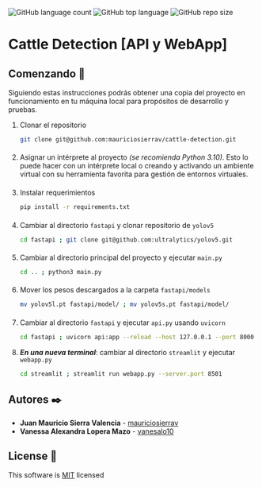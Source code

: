 ![GitHub language count](https://img.shields.io/github/languages/count/mauriciosierrav/cattle-detection?style=plastic)
![GitHub top language](https://img.shields.io/github/languages/top/mauriciosierrav/cattle-detection?style=plastic)
![GitHub repo size](https://img.shields.io/github/repo-size/mauriciosierrav/cattle-detection?style=plastic)

# Cattle Detection [API y WebApp]

## Comenzando 🚀

Siguiendo estas instrucciones podrás obtener una copia del proyecto en funcionamiento en tu máquina local para propósitos de desarrollo y pruebas.

1. Clonar el repositorio
    ```bash
    git clone git@github.com:mauriciosierrav/cattle-detection.git
    ```
####
2. Asignar un intérprete al proyecto _(se recomienda Python 3.10)_. Esto lo puede hacer con un intérprete local o creando y activando un ambiente virtual con su herramienta favorita para gestión de entornos virtuales.
####
3. Instalar requerimientos
    ```bash
    pip install -r requirements.txt 
    ```
####
4. Cambiar al directorio `fastapi` y clonar repositorio de `yolov5`
    ```bash
    cd fastapi ; git clone git@github.com:ultralytics/yolov5.git 
    ```
####
5. Cambiar al directorio principal del proyecto y ejecutar `main.py`
    ```bash
    cd .. ; python3 main.py
    ```
####
6. Mover los pesos descargados a la carpeta `fastapi/models`
    ```bash
    mv yolov5l.pt fastapi/model/ ; mv yolov5s.pt fastapi/model/
    ```
####
7. Cambiar al directorio `fastapi` y ejecutar `api.py` usando `uvicorn`
    ```bash
    cd fastapi ; uvicorn api:app --reload --host 127.0.0.1 --port 8000
    ```
8. ***En una nueva terminal***: cambiar al directorio `streamlit` y ejecutar `webapp.py`
    ```bash
    cd streamlit ; streamlit run webapp.py --server.port 8501 
    ```


## Autores ✒️

* **Juan Mauricio Sierra Valencia** - [mauriciosierrav](https://github.com/mauriciosierrav)
* **Vanessa Alexandra Lopera Mazo** - [vanesalo10](https://github.com/vanesalo10)

## License 📄

This software is [MIT](https://mit-license.org/) licensed

